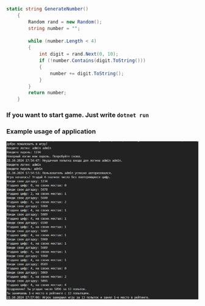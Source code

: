 ```C#
static string GenerateNumber()
    {
        Random rand = new Random();
        string number = "";

        while (number.Length < 4)
        {
            int digit = rand.Next(0, 10);
            if (!number.Contains(digit.ToString()))
            {
                number += digit.ToString();
            }
        }
        return number;
    }
```

### If you want to start game. Just write `dotnet run`

### Example usage of application
![program example](Result.png)
